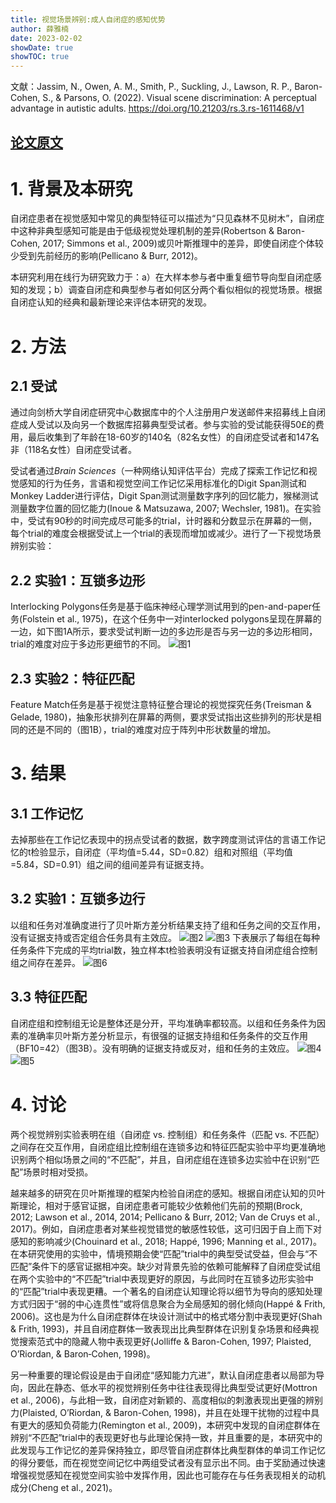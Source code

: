```yaml
---
title: 视觉场景辨别:成人自闭症的感知优势
author: 薛雅楠
date: 2023-02-02
showDate: true
showTOC: true
---
```

文献：Jassim, N., Owen, A. M., Smith, P., Suckling, J., Lawson, R. P., Baron-Cohen, S., & Parsons, O. (2022). Visual scene discrimination: A perceptual advantage in autistic adults.
https://doi.org/10.21203/rs.3.rs-1611468/v1
## [论文原文](../Source_Files/2023-02-02-XYN1.Pdf)
# 1. 背景及本研究
自闭症患者在视觉感知中常见的典型特征可以描述为“只见森林不见树木”，自闭症中这种非典型感知可能是由于低级视觉处理机制的差异(Robertson & Baron-Cohen, 2017; Simmons et al., 2009)或贝叶斯推理中的差异，即使自闭症个体较少受到先前经历的影响(Pellicano & Burr, 2012)。

本研究利用在线行为研究致力于：a）在大样本参与者中重复细节导向型自闭症感知的发现；b）调查自闭症和典型参与者如何区分两个看似相似的视觉场景。根据自闭症认知的经典和最新理论来评估本研究的发现。
# 2. 方法
## 2.1 受试
通过向剑桥大学自闭症研究中心数据库中的个人注册用户发送邮件来招募线上自闭症成人受试以及向另一个数据库招募典型受试者。参与实验的受试能获得50£的费用，最后收集到了年龄在18-60岁的140名（82名女性）的自闭症受试者和147名非（118名女性）自闭症受试者。

受试者通过*Brain Sciences*（一种网络认知评估平台）完成了探索工作记忆和视觉感知的行为任务，言语和视觉空间工作记忆采用标准化的Digit Span测试和Monkey Ladder进行评估，Digit Span测试测量数字序列的回忆能力，猴梯测试测量数字位置的回忆能力(Inoue & Matsuzawa, 2007; Wechsler, 1981)。在实验中，受试有90秒的时间完成尽可能多的trial，计时器和分数显示在屏幕的一侧，每个trial的难度会根据受试上一个trial的表现而增加或减少。进行了一下视觉场景辨别实验：
## 2.2 实验1：互锁多边形
Interlocking Polygons任务是基于临床神经心理学测试用到的pen-and-paper任务(Folstein et al., 1975)，在这个任务中一对interlocked polygons呈现在屏幕的一边，如下图1A所示，要求受试判断一边的多边形是否与另一边的多边形相同，trial的难度对应于多边形更细节的不同。
![图1](../Supporting_Information/2023-02-02-XYN1-Fig-1.png)
## 2.3 实验2：特征匹配
Feature Match任务是基于视觉注意特征整合理论的视觉探究任务(Treisman & Gelade, 1980)，抽象形状排列在屏幕的两侧，要求受试指出这些排列的形状是相同的还是不同的（图1B），trial的难度对应于阵列中形状数量的增加。
# 3. 结果
## 3.1 工作记忆
去掉那些在工作记忆表现中的拐点受试者的数据，数字跨度测试评估的言语工作记忆的t检验显示，自闭症（平均值=5.44，SD=0.82）组和对照组（平均值=5.84，SD=0.91）组之间的组间差异有证据支持。
## 3.2 实验1：互锁多边行
以组和任务对准确度进行了贝叶斯方差分析结果支持了组和任务之间的交互作用，没有证据支持或否定组合任务具有主效应。
![图2](../Supporting_Information/2023-02-02-XYN1-Fig-2.png)
![图3](../Supporting_Information/2023-02-02-XYN1-Fig-3.png)
下表展示了每组在每种任务条件下完成的平均trial数，独立样本t检验表明没有证据支持自闭症组合控制组之间存在差异。
![图6](../Supporting_Information/2023-02-02-XYN1-Fig-6.png)
## 3.3 特征匹配
自闭症组和控制组无论是整体还是分开，平均准确率都较高。以组和任务条件为因素的准确率贝叶斯方差分析显示，有很强的证据支持组和任务条件的交互作用（BF10=42）（图3B）。没有明确的证据支持或反对，组和任务的主效应。
![图4](../Supporting_Information/2023-02-02-XYN1-Fig-4.png)
![图5](../Supporting_Information/2023-02-02-XYN1-Fig-5.png)
# 4. 讨论
两个视觉辨别实验表明在组（自闭症 vs. 控制组）和任务条件（匹配 vs. 不匹配）之间存在交互作用，自闭症组比控制组在连锁多边和特征匹配实验中平均更准确地识别两个相似场景之间的“不匹配”，并且，自闭症组在连锁多边实验中在识别“匹配”场景时相对受损。

越来越多的研究在贝叶斯推理的框架内检验自闭症的感知。根据自闭症认知的贝叶斯理论，相对于感官证据，自闭症患者可能较少依赖他们先前的预期(Brock, 2012; Lawson et al., 2014, 2014; Pellicano & Burr, 2012; Van de Cruys et al., 2017)。例如，自闭症患者对某些视觉错觉的敏感性较低，这可归因于自上而下对感知的影响减少(Chouinard et al., 2018; Happé, 1996; Manning et al., 2017)。在本研究使用的实验中，情境预期会使“匹配”trial中的典型受试受益，但会与“不匹配”条件下的感官证据相冲突。缺少对背景先验的依赖可能解释了自闭症受试组在两个实验中的“不匹配”trial中表现更好的原因，与此同时在互锁多边形实验中的“匹配”trial中表现更糟。一个著名的自闭症认知理论将以细节为导向的感知处理方式归因于“弱的中心连贯性”或将信息聚合为全局感知的弱化倾向(Happé & Frith, 2006)。这也是为什么自闭症群体在块设计测试中的格式塔分割中表现更好(Shah & Frith, 1993)，并且自闭症群体一致表现出比典型群体在识别复杂场景和经典视觉搜索范式中的隐藏人物中表现更好(Jolliffe & Baron-Cohen, 1997; Plaisted, O’Riordan, & Baron‐Cohen, 1998)。

另一种重要的理论假设是由于自闭症“感知能力亢进”，默认自闭症患者以局部为导向，因此在静态、低水平的视觉辨别任务中往往表现得比典型受试更好(Mottron et al., 2006)，与此相一致，自闭症对新颖的、高度相似的刺激表现出更强的辨别力(Plaisted, O’Riordan, & Baron-Cohen, 1998)，并且在处理干扰物的过程中具有更大的感知负荷能力(Remington et al., 2009)，本研究中发现的自闭症群体在辨别“不匹配”trial中的表现更好也与此理论保持一致，并且重要的是，本研究中的此发现与工作记忆的差异保持独立，即尽管自闭症群体比典型群体的单词工作记忆的得分要低，而在视觉空间记忆中两组受试者没有显示出不同。由于奖励通过快速增强视觉感知在视觉空间实验中发挥作用，因此也可能存在与任务表现相关的动机成分(Cheng et al., 2021)。


